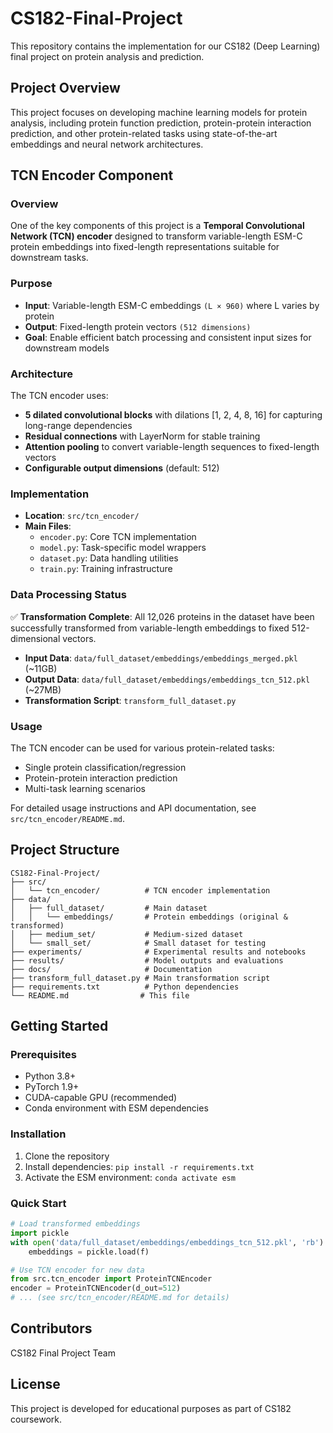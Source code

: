 # CS182-Final-Project

This repository contains the implementation for our CS182 (Deep Learning) final project on protein analysis and prediction.

## Project Overview

This project focuses on developing machine learning models for protein analysis, including protein function prediction, protein-protein interaction prediction, and other protein-related tasks using state-of-the-art embeddings and neural network architectures.

## TCN Encoder Component

### Overview
One of the key components of this project is a **Temporal Convolutional Network (TCN) encoder** designed to transform variable-length ESM-C protein embeddings into fixed-length representations suitable for downstream tasks.

### Purpose
- **Input**: Variable-length ESM-C embeddings `(L × 960)` where L varies by protein
- **Output**: Fixed-length protein vectors `(512 dimensions)`
- **Goal**: Enable efficient batch processing and consistent input sizes for downstream models

### Architecture
The TCN encoder uses:
- **5 dilated convolutional blocks** with dilations [1, 2, 4, 8, 16] for capturing long-range dependencies
- **Residual connections** with LayerNorm for stable training
- **Attention pooling** to convert variable-length sequences to fixed-length vectors
- **Configurable output dimensions** (default: 512)

### Implementation
- **Location**: `src/tcn_encoder/`
- **Main Files**:
  - `encoder.py`: Core TCN implementation
  - `model.py`: Task-specific model wrappers
  - `dataset.py`: Data handling utilities
  - `train.py`: Training infrastructure

### Data Processing Status
✅ **Transformation Complete**: All 12,026 proteins in the dataset have been successfully transformed from variable-length embeddings to fixed 512-dimensional vectors.

- **Input Data**: `data/full_dataset/embeddings/embeddings_merged.pkl` (~11GB)
- **Output Data**: `data/full_dataset/embeddings/embeddings_tcn_512.pkl` (~27MB)
- **Transformation Script**: `transform_full_dataset.py`

### Usage
The TCN encoder can be used for various protein-related tasks:
- Single protein classification/regression
- Protein-protein interaction prediction
- Multi-task learning scenarios

For detailed usage instructions and API documentation, see `src/tcn_encoder/README.md`.

## Project Structure

```
CS182-Final-Project/
├── src/
│   └── tcn_encoder/          # TCN encoder implementation
├── data/
│   ├── full_dataset/         # Main dataset
│   │   └── embeddings/       # Protein embeddings (original & transformed)
│   ├── medium_set/           # Medium-sized dataset
│   └── small_set/            # Small dataset for testing
├── experiments/              # Experimental results and notebooks
├── results/                  # Model outputs and evaluations
├── docs/                     # Documentation
├── transform_full_dataset.py # Main transformation script
├── requirements.txt          # Python dependencies
└── README.md                # This file
```

## Getting Started

### Prerequisites
- Python 3.8+
- PyTorch 1.9+
- CUDA-capable GPU (recommended)
- Conda environment with ESM dependencies

### Installation
1. Clone the repository
2. Install dependencies: `pip install -r requirements.txt`
3. Activate the ESM environment: `conda activate esm`

### Quick Start
```python
# Load transformed embeddings
import pickle
with open('data/full_dataset/embeddings/embeddings_tcn_512.pkl', 'rb') as f:
    embeddings = pickle.load(f)

# Use TCN encoder for new data
from src.tcn_encoder import ProteinTCNEncoder
encoder = ProteinTCNEncoder(d_out=512)
# ... (see src/tcn_encoder/README.md for details)
```

## Contributors
CS182 Final Project Team

## License
This project is developed for educational purposes as part of CS182 coursework.